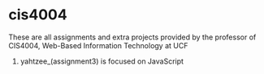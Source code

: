# cis4004

These are all assignments and extra projects provided by the professor of CIS4004, Web-Based Information Technology at UCF
1. yahtzee_(assignment3) is focused on JavaScript
